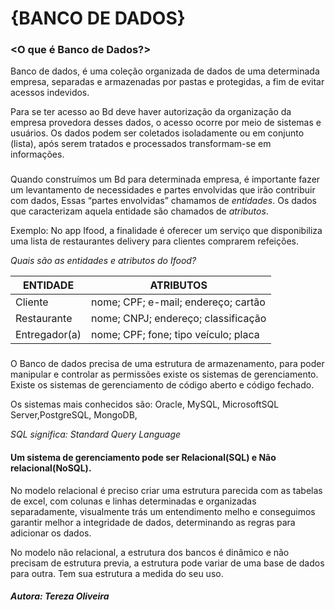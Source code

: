 # {BANCO DE DADOS}

### <O que é Banco de Dados?>
 
Banco de dados, é uma coleção organizada de dados de uma determinada empresa, 
separadas e armazenadas por pastas e protegidas, a fim de evitar acessos indevidos. 

Para se ter acesso ao Bd deve haver autorização da organização da empresa provedora 
desses dados, o acesso ocorre por meio de sistemas e usuários. Os dados podem ser 
coletados isoladamente ou em conjunto (lista), após serem tratados e processados 
transformam-se em informações.


### <Entidades e atributos>

Quando construímos um Bd para determinada empresa, é importante fazer um levantamento 
de necessidades e partes envolvidas que irão contribuir com dados, Essas “partes envolvidas” 
chamamos de *entidades*. Os dados que caracterizam aquela entidade são chamados de *atributos*.

Exemplo: No app Ifood, a finalidade é oferecer um serviço que disponibiliza uma lista de restaurantes delivery para clientes comprarem refeições. 

*Quais são as entidades e atributos do Ifood?*

|   ENTIDADE     |    ATRIBUTOS                        |
|----------------|-------------------------------------|
| Cliente        | nome; CPF; e-mail; endereço; cartão |
| Restaurante    | nome; CNPJ; endereço; classificação |
| Entregador(a)	 | nome; CPF; fone; tipo veículo; placa|



### <Sistemas de gerenciamento>

O Banco de dados precisa de uma estrutura de armazenamento, para poder manipular e controlar 
as permissões existe os sistemas de gerenciamento. Existe os sistemas de gerenciamento de código aberto e código fechado. 

Os sistemas mais conhecidos são: Oracle, MySQL, MicrosoftSQL Server,PostgreSQL, MongoDB, 

*SQL significa: Standard Query Language*

#### Um sistema de gerenciamento pode ser Relacional(SQL) e Não relacional(NoSQL).

No modelo relacional é preciso criar uma estrutura parecida com as tabelas de excel, com colunas e linhas determinadas e organizadas separadamente, visualmente trás um entendimento melho e conseguimos garantir melhor a integridade de dados, determinando as regras para adicionar os dados.

No modelo não relacional, a estrutura dos bancos é dinâmico e não precisam de estrutura previa, a estrutura pode variar de uma base de dados para outra. Tem sua estrutura a medida do seu uso.



#### *Autora: Tereza Oliveira*